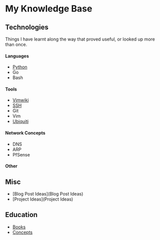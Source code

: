 
# My Knowledge Base

## Technologies

Things I have learnt along the way that proved useful, or looked up more than once.

#### Languages

- [Python](Python)
- Go
- Bash

#### Tools

- [Vimwiki](vimwiki-help)
- [SSH](SSH)
- Git
- Vim
- [Ubiquiti](Ubiquiti)

#### Network Concepts

- DNS
- ARP
- PfSense

#### Other

## Misc

- [Blog Post Ideas](Blog Post Ideas)
- [Project Ideas](Project Ideas)

## Education

- [Books](Books)
- [Concepts](Concepts)
